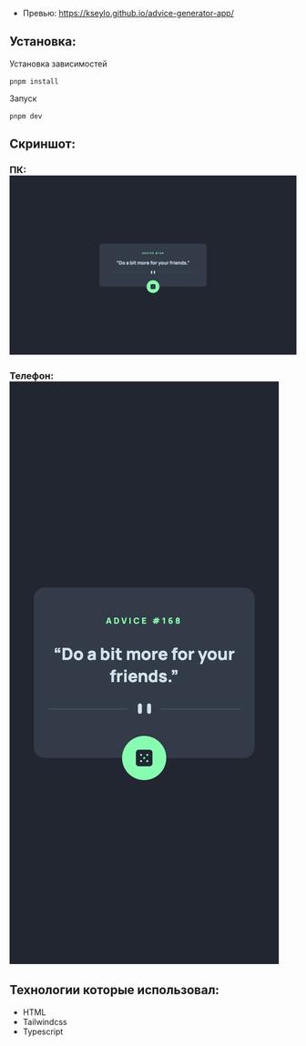 
- Превью: https://kseylo.github.io/advice-generator-app/
## Установка:

Установка зависимостей
```
pnpm install
```

Запуск
```
pnpm dev
```

## Скриншот:
### ПК: ![desktop](screenshots/desktop.jpeg)
### Телефон: ![phone](screenshots/phone.jpeg)
## Технологии которые использовал:
- HTML
- Tailwindcss
- Typescript